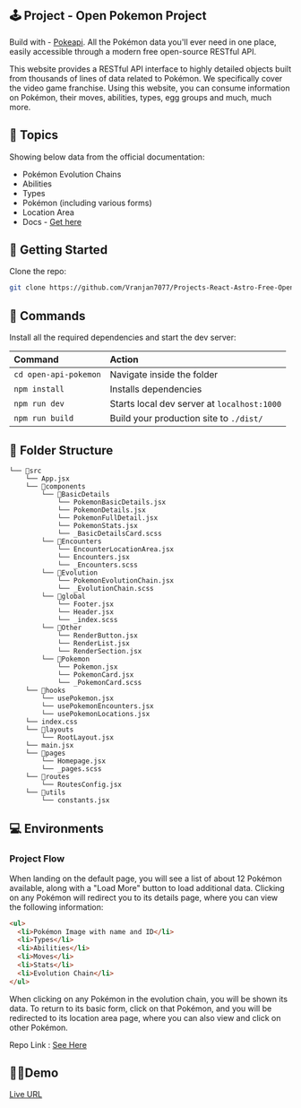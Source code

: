 ## 🕹️ Project - Open Pokemon Project

Build with - [Pokeapi](https://pokeapi.co/). All the Pokémon data you'll ever need in one place, easily accessible through a modern free open-source RESTful API.

This website provides a RESTful API interface to highly detailed objects built from thousands of lines of data related to Pokémon. We specifically cover the video game franchise. Using this website, you can consume information on Pokémon, their moves, abilities, types, egg groups and much, much more.

## 🔗 Topics

Showing below data from the official documentation:

- Pokémon Evolution Chains
- Abilities
- Types
- Pokémon (including various forms)
- Location Area
- Docs - [Get here](https://pokeapi.co/docs/v2)

## 🚀 Getting Started

Clone the repo:

```bash
git clone https://github.com/Vranjan7077/Projects-React-Astro-Free-Open-Apis.git
```

## 🧞 Commands

Install all the required dependencies and start the dev server:

| Command               | Action                                      |
| :-------------------- | :------------------------------------------ |
| `cd open-api-pokemon` | Navigate inside the folder                  |
| `npm install`         | Installs dependencies                       |
| `npm run dev`         | Starts local dev server at `localhost:1000` |
| `npm run build`       | Build your production site to `./dist/`     |

## 📓 Folder Structure

```
└── 📁src
    └── App.jsx
    └── 📁components
        └── 📁BasicDetails
            └── PokemonBasicDetails.jsx
            └── PokemonDetails.jsx
            └── PokemonFullDetail.jsx
            └── PokemonStats.jsx
            └── _BasicDetailsCard.scss
        └── 📁Encounters
            └── EncounterLocationArea.jsx
            └── Encounters.jsx
            └── _Encounters.scss
        └── 📁Evolution
            └── PokemonEvolutionChain.jsx
            └── _EvolutionChain.scss
        └── 📁global
            └── Footer.jsx
            └── Header.jsx
            └── _index.scss
        └── 📁Other
            └── RenderButton.jsx
            └── RenderList.jsx
            └── RenderSection.jsx
        └── 📁Pokemon
            └── Pokemon.jsx
            └── PokemonCard.jsx
            └── _PokemonCard.scss
    └── 📁hooks
        └── usePokemon.jsx
        └── usePokemonEncounters.jsx
        └── usePokemonLocations.jsx
    └── index.css
    └── 📁layouts
        └── RootLayout.jsx
    └── main.jsx
    └── 📁pages
        └── Homepage.jsx
        └── _pages.scss
    └── 📁routes
        └── RoutesConfig.jsx
    └── 📁utils
        └── constants.jsx
```

## 💻 Environments

### Project Flow

When landing on the default page, you will see a list of about 12 Pokémon available, along with a "Load More" button to load additional data. Clicking on any Pokémon will redirect you to its details page, where you can view the following information:

```html
<ul>
  <li>Pokémon Image with name and ID</li>
  <li>Types</li>
  <li>Abilities</li>
  <li>Moves</li>
  <li>Stats</li>
  <li>Evolution Chain</li>
</ul>
```

When clicking on any Pokémon in the evolution chain, you will be shown its data. To return to its basic form, click on that Pokémon, and you will be redirected to its location area page, where you can also view and click on other Pokémon.

Repo Link : [See Here](https://github.com/Vranjan7077/Projects-React-Astro-Free-Open-Apis/tree/master/open-api-pokemon)

## 🧑‍🎓Demo

[Live URL](open-api-demo-pokemon.netlify.app)
